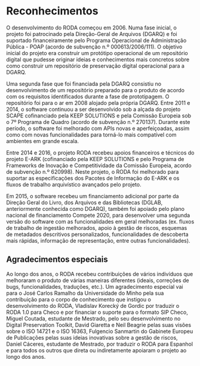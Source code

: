 # Reconhecimentos

O desenvolvimento do RODA começou em 2006\. Numa fase inicial, o projeto foi patrocinado pela Direção-Geral de Arquivos (DGARQ) e foi suportado financeiramente pelo Programa Operacional de Administração Pública - POAP (acordo de subvenção n.º 000613/2006/111). O objetivo inicial do projeto era construir um protótipo operacional de um repositório digital que pudesse originar ideias e conhecimentos mais concretos sobre como construir um repositório de preservação digital operacional para a DGARQ. 

Uma segunda fase que foi financiada pela DGARQ consistiu no desenvolvimento de um repositório preparado para o produto de acordo com os requisitos identificados durante a fase de prototipagem. O repositório foi para o ar em 2008 alojado pela própria DGARQ. Entre 2011 e 2014, o software continuou a ser desenvolvido sob a alçada do projeto SCAPE cofinanciado pela KEEP SOLUTIONS e pela Comissão Europeia sob o 7º Programa de Quadro (acordo de subvenção n.º 270137). Durante este período, o software foi melhorado com APIs novas e aperfeiçoadas, assim como com novas funcionalidades para torná-lo mais compatível com ambientes em grande escala.

Entre 2014 e 2016, o projeto RODA recebeu apoios financeiros e técnicos do projeto E-ARK (cofinanciado pela KEEP SOLUTIONS e pelo Programa de Frameworks de Inovação e Competitividade da Comissão Europeia, acordo de subvenção n.º 620998). Neste projeto, o RODA foi melhorado para suportar as especificações dos Pacotes de Informação do E-ARK e os fluxos de trabalho arquivístico avançados pelo projeto. 

Em 2015, o software recebeu um financiamento adicional por parte da Direção Geral do Livro, dos Arquivos e das Bibliotecas (DGLAB, anteriormente conhecida como DGARQ), também foi apoiado pelo plano nacional de financiamento Compete 2020, para desenvolver uma segunda versão do software com as funcionalidades em geral melhoradas (ex. fluxos de trabalho de ingestão melhorados, apoio à gestão de riscos, esquemas de metadados descritivos personalizados, funcionalidades de descoberta mais rápidas, informação de representação, entre outras funcionalidades).

## Agradecimentos especiais

Ao longo dos anos, o RODA recebeu contribuições de vários indivíduos que melhoraram o produto de várias maneiras diferentes (ideais, correções de bugs, funcionalidades, traduções, etc.). Um agradecimento especial vai para o José Carlos Ramalho da Universidade do Minho pela sua contribuição para o corpo de conhecimento que instigou o desenvolvimento do RODA, Vladislav Korecký de Gordic por traduzir o RODA 1.0 para Checo e por financiar o suporte para o formato SIP Checo, Miguel Coutada, estudante de Mestrado, pelo seu desenvolvimento no Digital Preservation Toolkit, David Giaretta e Neil Beagrie pelas suas visões sobre o ISO 14721 e o ISO 16363, Fulgencio Sanmartin do Gabinete Europeu de Publicações pelas suas ideias inovativas sobre a gestão de riscos, Daniel Cáceres, estudante de Mestrado, por traduzir o RODA para Espanhol e para todos os outros que direta ou indiretamente apoiaram o projeto ao longo dos anos.

